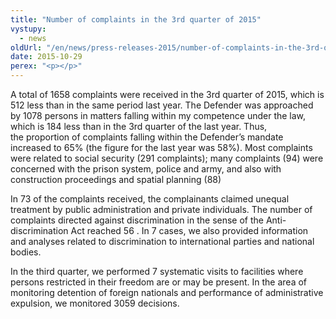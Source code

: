 ```yaml
---
title: "Number of complaints in the 3rd quarter of 2015"
vystupy:
  - news
oldUrl: "/en/news/press-releases-2015/number-of-complaints-in-the-3rd-quarter-of-2015/"
date: 2015-10-29
perex: "<p></p>"
---
```


<!-- imported from the old website -->

<p>A total of 1658 complaints were received in the 3rd quarter of 2015, which is 512 less than in the same period last year. The Defender was approached by 1078 persons in matters falling within my competence under the law, which is 184 less than in the 3rd quarter of the last year. Thus, the proportion of complaints falling within the Defender’s mandate increased to 65% (the figure for the last year was 58%). Most complaints were related to social security (291 complaints); many complaints (94) were concerned with the prison system, police and army, and also with construction proceedings and spatial planning (88)</p> <p>In 73 of the complaints received, the complainants claimed unequal treatment by public administration and private individuals. The number of complaints directed against discrimination in the sense of the Anti-discrimination Act reached 56 . In 7 cases, we also provided information and analyses related to discrimination to international parties and national bodies. </p> In the third quarter, we performed 7 systematic visits to facilities where persons restricted in their freedom are or may be present. In the area of monitoring detention of foreign nationals and performance of administrative expulsion, we monitored 3059 decisions.
